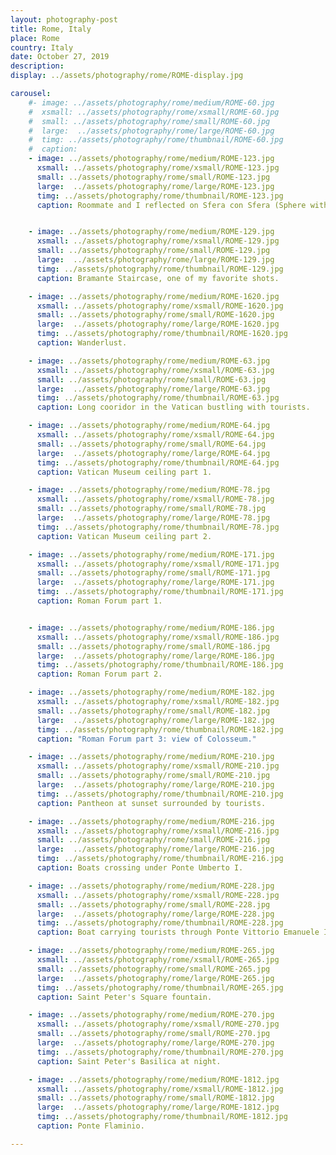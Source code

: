 ```yaml
---
layout: photography-post
title: Rome, Italy
place: Rome
country: Italy
date: October 27, 2019
description:
display: ../assets/photography/rome/ROME-display.jpg

carousel:
    #- image: ../assets/photography/rome/medium/ROME-60.jpg
    #  xsmall: ../assets/photography/rome/xsmall/ROME-60.jpg
    #  small: ../assets/photography/rome/small/ROME-60.jpg
    #  large:  ../assets/photography/rome/large/ROME-60.jpg
    #  timg: ../assets/photography/rome/thumbnail/ROME-60.jpg
    #  caption: 
    - image: ../assets/photography/rome/medium/ROME-123.jpg
      xsmall: ../assets/photography/rome/xsmall/ROME-123.jpg
      small: ../assets/photography/rome/small/ROME-123.jpg
      large:  ../assets/photography/rome/large/ROME-123.jpg
      timg: ../assets/photography/rome/thumbnail/ROME-123.jpg
      caption: Roommate and I reflected on Sfera con Sfera (Sphere within Sphere).


    - image: ../assets/photography/rome/medium/ROME-129.jpg
      xsmall: ../assets/photography/rome/xsmall/ROME-129.jpg
      small: ../assets/photography/rome/small/ROME-129.jpg
      large:  ../assets/photography/rome/large/ROME-129.jpg
      timg: ../assets/photography/rome/thumbnail/ROME-129.jpg
      caption: Bramante Staircase, one of my favorite shots. 

    - image: ../assets/photography/rome/medium/ROME-1620.jpg
      xsmall: ../assets/photography/rome/xsmall/ROME-1620.jpg
      small: ../assets/photography/rome/small/ROME-1620.jpg
      large:  ../assets/photography/rome/large/ROME-1620.jpg
      timg: ../assets/photography/rome/thumbnail/ROME-1620.jpg
      caption: Wanderlust.

    - image: ../assets/photography/rome/medium/ROME-63.jpg
      xsmall: ../assets/photography/rome/xsmall/ROME-63.jpg
      small: ../assets/photography/rome/small/ROME-63.jpg
      large:  ../assets/photography/rome/large/ROME-63.jpg
      timg: ../assets/photography/rome/thumbnail/ROME-63.jpg
      caption: Long cooridor in the Vatican bustling with tourists.

    - image: ../assets/photography/rome/medium/ROME-64.jpg
      xsmall: ../assets/photography/rome/xsmall/ROME-64.jpg
      small: ../assets/photography/rome/small/ROME-64.jpg
      large:  ../assets/photography/rome/large/ROME-64.jpg
      timg: ../assets/photography/rome/thumbnail/ROME-64.jpg
      caption: Vatican Museum ceiling part 1.

    - image: ../assets/photography/rome/medium/ROME-78.jpg
      xsmall: ../assets/photography/rome/xsmall/ROME-78.jpg
      small: ../assets/photography/rome/small/ROME-78.jpg
      large:  ../assets/photography/rome/large/ROME-78.jpg
      timg: ../assets/photography/rome/thumbnail/ROME-78.jpg
      caption: Vatican Museum ceiling part 2. 

    - image: ../assets/photography/rome/medium/ROME-171.jpg
      xsmall: ../assets/photography/rome/xsmall/ROME-171.jpg
      small: ../assets/photography/rome/small/ROME-171.jpg
      large:  ../assets/photography/rome/large/ROME-171.jpg
      timg: ../assets/photography/rome/thumbnail/ROME-171.jpg
      caption: Roman Forum part 1. 


    - image: ../assets/photography/rome/medium/ROME-186.jpg
      xsmall: ../assets/photography/rome/xsmall/ROME-186.jpg
      small: ../assets/photography/rome/small/ROME-186.jpg
      large:  ../assets/photography/rome/large/ROME-186.jpg
      timg: ../assets/photography/rome/thumbnail/ROME-186.jpg
      caption: Roman Forum part 2. 

    - image: ../assets/photography/rome/medium/ROME-182.jpg
      xsmall: ../assets/photography/rome/xsmall/ROME-182.jpg
      small: ../assets/photography/rome/small/ROME-182.jpg
      large:  ../assets/photography/rome/large/ROME-182.jpg
      timg: ../assets/photography/rome/thumbnail/ROME-182.jpg
      caption: "Roman Forum part 3: view of Colosseum." 

    - image: ../assets/photography/rome/medium/ROME-210.jpg
      xsmall: ../assets/photography/rome/xsmall/ROME-210.jpg
      small: ../assets/photography/rome/small/ROME-210.jpg
      large:  ../assets/photography/rome/large/ROME-210.jpg
      timg: ../assets/photography/rome/thumbnail/ROME-210.jpg
      caption: Pantheon at sunset surrounded by tourists. 

    - image: ../assets/photography/rome/medium/ROME-216.jpg
      xsmall: ../assets/photography/rome/xsmall/ROME-216.jpg
      small: ../assets/photography/rome/small/ROME-216.jpg
      large:  ../assets/photography/rome/large/ROME-216.jpg
      timg: ../assets/photography/rome/thumbnail/ROME-216.jpg
      caption: Boats crossing under Ponte Umberto I. 

    - image: ../assets/photography/rome/medium/ROME-228.jpg
      xsmall: ../assets/photography/rome/xsmall/ROME-228.jpg
      small: ../assets/photography/rome/small/ROME-228.jpg
      large:  ../assets/photography/rome/large/ROME-228.jpg
      timg: ../assets/photography/rome/thumbnail/ROME-228.jpg
      caption: Boat carrying tourists through Ponte Vittorio Emanuele II.

    - image: ../assets/photography/rome/medium/ROME-265.jpg
      xsmall: ../assets/photography/rome/xsmall/ROME-265.jpg
      small: ../assets/photography/rome/small/ROME-265.jpg
      large:  ../assets/photography/rome/large/ROME-265.jpg
      timg: ../assets/photography/rome/thumbnail/ROME-265.jpg
      caption: Saint Peter's Square fountain. 

    - image: ../assets/photography/rome/medium/ROME-270.jpg
      xsmall: ../assets/photography/rome/xsmall/ROME-270.jpg
      small: ../assets/photography/rome/small/ROME-270.jpg
      large:  ../assets/photography/rome/large/ROME-270.jpg
      timg: ../assets/photography/rome/thumbnail/ROME-270.jpg
      caption: Saint Peter's Basilica at night. 

    - image: ../assets/photography/rome/medium/ROME-1812.jpg
      xsmall: ../assets/photography/rome/xsmall/ROME-1812.jpg
      small: ../assets/photography/rome/small/ROME-1812.jpg
      large:  ../assets/photography/rome/large/ROME-1812.jpg
      timg: ../assets/photography/rome/thumbnail/ROME-1812.jpg
      caption: Ponte Flaminio. 

---
```


